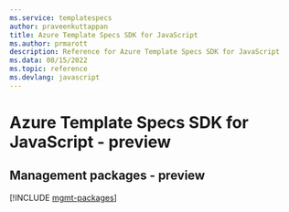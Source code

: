```yaml
---
ms.service: templatespecs
author: praveenkuttappan
title: Azure Template Specs SDK for JavaScript
ms.author: prmarott
description: Reference for Azure Template Specs SDK for JavaScript
ms.data: 08/15/2022
ms.topic: reference
ms.devlang: javascript
---
```

# Azure Template Specs SDK for JavaScript - preview

## Management packages - preview
[!INCLUDE [mgmt-packages](template-specs-mgmt-index.md)]